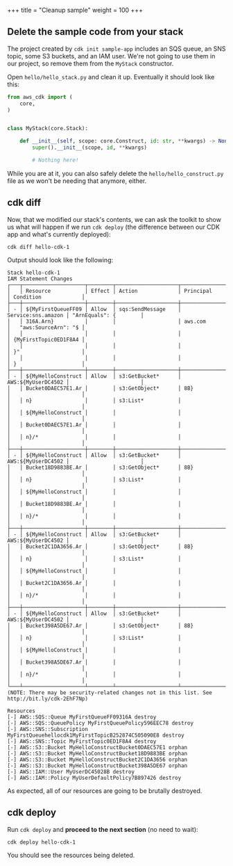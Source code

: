 +++
title = "Cleanup sample"
weight = 100
+++

## Delete the sample code from your stack

The project created by `cdk init sample-app` includes an SQS queue, an SNS
topic, some S3 buckets, and an IAM user. We're not going to use them in our
project, so remove them from the `MyStack` constructor.

Open `hello/hello_stack.py` and clean it up. Eventually it should look like
this:

```python
from aws_cdk import (
    core,
)


class MyStack(core.Stack):

    def __init__(self, scope: core.Construct, id: str, **kwargs) -> None:
        super().__init__(scope, id, **kwargs)

        # Nothing here!
```

While you are at it, you can also safely delete the `hello/hello_construct.py`
file as we won't be needing that anymore, either.

## cdk diff

Now, that we modified our stack's contents, we can ask the toolkit to show us
what will happen if we run `cdk deploy` (the difference between our CDK app and
what's currently deployed):

```console
cdk diff hello-cdk-1
```

Output should look like the following:

```
Stack hello-cdk-1
IAM Statement Changes
┌───┬────────────────────┬────────┬────────────────────┬────────────────────┬───────────────────────┐
│   │ Resource           │ Effect │ Action             │ Principal          │ Condition             │
├───┼────────────────────┼────────┼────────────────────┼────────────────────┼───────────────────────┤
│ - │ ${MyFirstQueueFF09 │ Allow  │ sqs:SendMessage    │ Service:sns.amazon │ "ArnEquals": {        │
│   │ 316A.Arn}          │        │                    │ aws.com            │   "aws:SourceArn": "$ │
│   │                    │        │                    │                    │ {MyFirstTopic0ED1F8A4 │
│   │                    │        │                    │                    │ }"                    │
│   │                    │        │                    │                    │ }                     │
├───┼────────────────────┼────────┼────────────────────┼────────────────────┼───────────────────────┤
│ - │ ${MyHelloConstruct │ Allow  │ s3:GetBucket*      │ AWS:${MyUserDC4502 │                       │
│   │ Bucket0DAEC57E1.Ar │        │ s3:GetObject*      │ 8B}                │                       │
│   │ n}                 │        │ s3:List*           │                    │                       │
│   │ ${MyHelloConstruct │        │                    │                    │                       │
│   │ Bucket0DAEC57E1.Ar │        │                    │                    │                       │
│   │ n}/*               │        │                    │                    │                       │
├───┼────────────────────┼────────┼────────────────────┼────────────────────┼───────────────────────┤
│ - │ ${MyHelloConstruct │ Allow  │ s3:GetBucket*      │ AWS:${MyUserDC4502 │                       │
│   │ Bucket18D9883BE.Ar │        │ s3:GetObject*      │ 8B}                │                       │
│   │ n}                 │        │ s3:List*           │                    │                       │
│   │ ${MyHelloConstruct │        │                    │                    │                       │
│   │ Bucket18D9883BE.Ar │        │                    │                    │                       │
│   │ n}/*               │        │                    │                    │                       │
├───┼────────────────────┼────────┼────────────────────┼────────────────────┼───────────────────────┤
│ - │ ${MyHelloConstruct │ Allow  │ s3:GetBucket*      │ AWS:${MyUserDC4502 │                       │
│   │ Bucket2C1DA3656.Ar │        │ s3:GetObject*      │ 8B}                │                       │
│   │ n}                 │        │ s3:List*           │                    │                       │
│   │ ${MyHelloConstruct │        │                    │                    │                       │
│   │ Bucket2C1DA3656.Ar │        │                    │                    │                       │
│   │ n}/*               │        │                    │                    │                       │
├───┼────────────────────┼────────┼────────────────────┼────────────────────┼───────────────────────┤
│ - │ ${MyHelloConstruct │ Allow  │ s3:GetBucket*      │ AWS:${MyUserDC4502 │                       │
│   │ Bucket398A5DE67.Ar │        │ s3:GetObject*      │ 8B}                │                       │
│   │ n}                 │        │ s3:List*           │                    │                       │
│   │ ${MyHelloConstruct │        │                    │                    │                       │
│   │ Bucket398A5DE67.Ar │        │                    │                    │                       │
│   │ n}/*               │        │                    │                    │                       │
└───┴────────────────────┴────────┴────────────────────┴────────────────────┴───────────────────────┘
(NOTE: There may be security-related changes not in this list. See http://bit.ly/cdk-2EhF7Np)

Resources
[-] AWS::SQS::Queue MyFirstQueueFF09316A destroy
[-] AWS::SQS::QueuePolicy MyFirstQueuePolicy596EEC78 destroy
[-] AWS::SNS::Subscription MyFirstQueuehellocdk1MyFirstTopicB252874C505090E8 destroy
[-] AWS::SNS::Topic MyFirstTopic0ED1F8A4 destroy
[-] AWS::S3::Bucket MyHelloConstructBucket0DAEC57E1 orphan
[-] AWS::S3::Bucket MyHelloConstructBucket18D9883BE orphan
[-] AWS::S3::Bucket MyHelloConstructBucket2C1DA3656 orphan
[-] AWS::S3::Bucket MyHelloConstructBucket398A5DE67 orphan
[-] AWS::IAM::User MyUserDC45028B destroy
[-] AWS::IAM::Policy MyUserDefaultPolicy7B897426 destroy
```

As expected, all of our resources are going to be brutally destroyed.

## cdk deploy

Run `cdk deploy` and __proceed to the next section__ (no need to wait):

```console
cdk deploy hello-cdk-1
```

You should see the resources being deleted.
